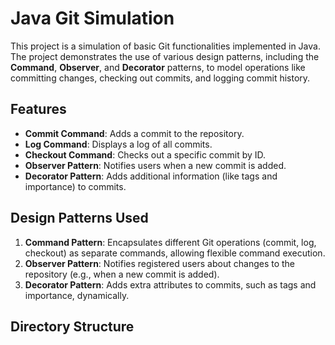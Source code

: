 # Java Git Simulation

This project is a simulation of basic Git functionalities implemented in Java. The project demonstrates the use of various design patterns, including the **Command**, **Observer**, and **Decorator** patterns, to model operations like committing changes, checking out commits, and logging commit history.

## Features

- **Commit Command**: Adds a commit to the repository.
- **Log Command**: Displays a log of all commits.
- **Checkout Command**: Checks out a specific commit by ID.
- **Observer Pattern**: Notifies users when a new commit is added.
- **Decorator Pattern**: Adds additional information (like tags and importance) to commits.

## Design Patterns Used

1. **Command Pattern**: Encapsulates different Git operations (commit, log, checkout) as separate commands, allowing flexible command execution.
2. **Observer Pattern**: Notifies registered users about changes to the repository (e.g., when a new commit is added).
3. **Decorator Pattern**: Adds extra attributes to commits, such as tags and importance, dynamically.

## Directory Structure

